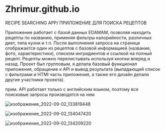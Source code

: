 # Zhrimur.github.io

RECIPE SEARCHING APP/ ПРИЛОЖЕНИЕ ДЛЯ ПОИСКА РЕЦЕПТОВ

Приложение работает с базой данных EDAMAM, позволяя находить рецепты по названию, применяя фильтры калорийности, различных диет, типа кухни и т.п. После выполнения запроса
на странице отображается один из рецептов с базовой информацией (название, фото, характеристики), списком ингридиентов и ссылкой на полный рецепт. Рецепты можно перелистывать
используя кнопки вперед и назад. Проект был групповым, я делала базовый функционал приложения, обращение к API и вывод результата (выпадающий список с фильтрами и HTMl
часть приложения, а также его дизайн делали другие участники  проекта).

прим. API работает только с английским языком, поэтому все поисковые запросы производятся на нем

![изображение_2022-09-02_133819448](https://user-images.githubusercontent.com/87389745/188122183-32ccadc1-1caf-4fdf-a6bd-e9f4f125ac97.png)

![изображение_2022-09-02_134047420](https://user-images.githubusercontent.com/87389745/188122629-cd32d502-f513-4f68-bb0f-1577385f57b9.png)

![изображение_2022-09-02_134209220](https://user-images.githubusercontent.com/87389745/188122866-5f37cd59-b80e-4870-a472-85dad0870a2a.png)
